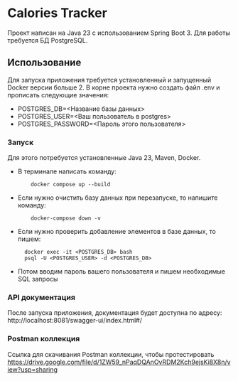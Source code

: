 # Calories Tracker

Проект написан на Java 23 с использованием Spring Boot 3.
Для работы требуется БД PostgreSQL.

## Использование
Для запуска приложения требуется установленный и запущенный Docker версии больше 2.
В корне проекта нужно создать файл .env и прописать следующие значения:
- POSTGRES_DB=<Название базы данных>
- POSTGRES_USER=<Ваш пользователь в postgres>
- POSTGRES_PASSWORD=<Пароль этого пользователя>

### Запуск
Для этого потребуется установленные Java 23, Maven, Docker.

- В терминале написать команду:

          docker compose up --build

- Если нужно очистить базу данных при перезапуске, то напишите команду:

          docker-compose down -v
- Если нужно проверить добавление элементов в базе данных, то пишем:

        docker exec -it <POSTGRES_DB> bash
        psql -U <POSTGRES_USER> -d <POSTGRES_DB>

- Потом вводим пароль вашего пользователя и пишем необходимые SQL запросы



### API документация
После запуска приложения, документация будет доступна по адресу:
http://localhost:8081/swagger-ui/index.html#/

### Postman коллекция
Ссылка для скачивания Postman коллекции, чтобы протестировать
https://drive.google.com/file/d/1ZW59_nPaqDQAnOvRDM2Kch9ejsKi8X8n/view?usp=sharing